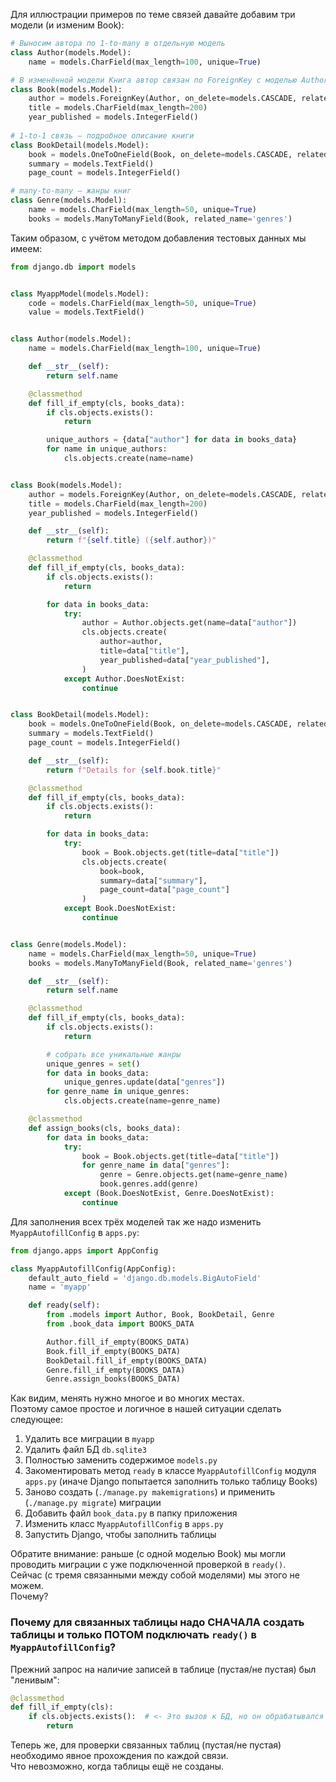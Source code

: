 Для иллюстрации примеров по теме связей давайте добавим три модели (и изменим Book):

```python
# Выносим автора по 1-to-many в отдельную модель
class Author(models.Model):
    name = models.CharField(max_length=100, unique=True)

# В изменённой модели Книга автор связан по ForeignKey с моделью Author
class Book(models.Model):
    author = models.ForeignKey(Author, on_delete=models.CASCADE, related_name='books')    
    title = models.CharField(max_length=200)
    year_published = models.IntegerField()
     
# 1-to-1 связь — подробное описание книги
class BookDetail(models.Model):
    book = models.OneToOneField(Book, on_delete=models.CASCADE, related_name='detail')
    summary = models.TextField()
    page_count = models.IntegerField()

# many-to-many — жанры книг
class Genre(models.Model):
    name = models.CharField(max_length=50, unique=True)
    books = models.ManyToManyField(Book, related_name='genres')
```

Таким образом, с учётом методом добавления тестовых данных мы имеем:
```python
from django.db import models


class MyappModel(models.Model):
    code = models.CharField(max_length=50, unique=True)
    value = models.TextField()


class Author(models.Model):
    name = models.CharField(max_length=100, unique=True)

    def __str__(self):
        return self.name

    @classmethod
    def fill_if_empty(cls, books_data):
        if cls.objects.exists():
            return

        unique_authors = {data["author"] for data in books_data}
        for name in unique_authors:
            cls.objects.create(name=name)


class Book(models.Model):
    author = models.ForeignKey(Author, on_delete=models.CASCADE, related_name='books')
    title = models.CharField(max_length=200)
    year_published = models.IntegerField()

    def __str__(self):
        return f"{self.title} ({self.author})"

    @classmethod
    def fill_if_empty(cls, books_data):
        if cls.objects.exists():
            return

        for data in books_data:
            try:
                author = Author.objects.get(name=data["author"])
                cls.objects.create(
                    author=author,
                    title=data["title"],
                    year_published=data["year_published"],
                )
            except Author.DoesNotExist:
                continue


class BookDetail(models.Model):
    book = models.OneToOneField(Book, on_delete=models.CASCADE, related_name='detail')
    summary = models.TextField()
    page_count = models.IntegerField()

    def __str__(self):
        return f"Details for {self.book.title}"

    @classmethod
    def fill_if_empty(cls, books_data):
        if cls.objects.exists():
            return

        for data in books_data:
            try:
                book = Book.objects.get(title=data["title"])
                cls.objects.create(
                    book=book,
                    summary=data["summary"],
                    page_count=data["page_count"]
                )
            except Book.DoesNotExist:
                continue


class Genre(models.Model):
    name = models.CharField(max_length=50, unique=True)
    books = models.ManyToManyField(Book, related_name='genres')

    def __str__(self):
        return self.name

    @classmethod
    def fill_if_empty(cls, books_data):
        if cls.objects.exists():
            return

        # собрать все уникальные жанры
        unique_genres = set()
        for data in books_data:
            unique_genres.update(data["genres"])
        for genre_name in unique_genres:
            cls.objects.create(name=genre_name)

    @classmethod
    def assign_books(cls, books_data):
        for data in books_data:
            try:
                book = Book.objects.get(title=data["title"])
                for genre_name in data["genres"]:
                    genre = Genre.objects.get(name=genre_name)
                    book.genres.add(genre)
            except (Book.DoesNotExist, Genre.DoesNotExist):
                continue
```

Для заполнения всех трёх моделей так же надо изменить `MyappAutofillConfig` в `apps.py`:
```python
from django.apps import AppConfig

class MyappAutofillConfig(AppConfig):
    default_auto_field = 'django.db.models.BigAutoField'
    name = 'myapp'

    def ready(self):
        from .models import Author, Book, BookDetail, Genre
        from .book_data import BOOKS_DATA

        Author.fill_if_empty(BOOKS_DATA)
        Book.fill_if_empty(BOOKS_DATA)
        BookDetail.fill_if_empty(BOOKS_DATA)
        Genre.fill_if_empty(BOOKS_DATA)
        Genre.assign_books(BOOKS_DATA)
```

Как видим, менять нужно многое и во многих местах.  
Поэтому самое простое и логичное в нашей ситуации сделать следующее:
1. Удалить все миграции в `myapp`
1. Удалить файл БД `db.sqlite3`
1. Полностью заменить содержимое `models.py`
1. Закоментировать метод `ready` в классе `MyappAutofillConfig` модуля `apps.py` (иначе Django попытается заполнить только таблицу Books)
1. Заново создать (`./manage.py makemigrations`) и применить (`./manage.py migrate`) миграции
1. Добавить файл `book_data.py` в папку приложения
1. Изменить класс `MyappAutofillConfig` в `apps.py`
1. Запустить Django, чтобы заполнить таблицы


Обратите внимание: раньше (с одной моделью Book) мы могли проводить миграции с уже подключенной проверкой в `ready()`.  
Сейчас (с тремя связанными между собой моделями) мы этого не можем.  
Почему?  

### Почему для связанных таблицы надо СНАЧАЛА создать таблицы и только ПОТОМ подключать `ready()` в `MyappAutofillConfig`?

Прежний запрос на наличие записей в таблице (пустая/не пустая) был "ленивым":
```python
@classmethod
def fill_if_empty(cls):
    if cls.objects.exists():  # <- Это вызов к БД, но он обрабатывался "мягко"
        return
```
 
Теперь же, для проверки связанных таблиц (пустая/не пустая) необходимо явное прохождения по каждой связи.  
Что невозможно, когда таблицы ещё не созданы.